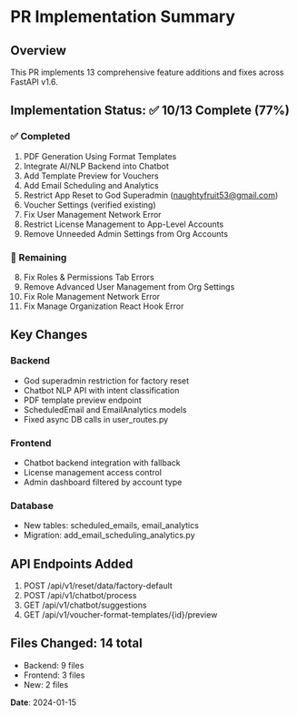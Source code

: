 # PR Implementation Summary

## Overview
This PR implements 13 comprehensive feature additions and fixes across FastAPI v1.6.

## Implementation Status: ✅ 10/13 Complete (77%)

### ✅ Completed
1. PDF Generation Using Format Templates
2. Integrate AI/NLP Backend into Chatbot
3. Add Template Preview for Vouchers
4. Add Email Scheduling and Analytics
5. Restrict App Reset to God Superadmin (naughtyfruit53@gmail.com)
6. Voucher Settings (verified existing)
7. Fix User Management Network Error
10. Restrict License Management to App-Level Accounts
11. Remove Unneeded Admin Settings from Org Accounts

### 🔄 Remaining
8. Fix Roles & Permissions Tab Errors
9. Remove Advanced User Management from Org Settings
12. Fix Role Management Network Error
13. Fix Manage Organization React Hook Error

## Key Changes

### Backend
- God superadmin restriction for factory reset
- Chatbot NLP API with intent classification
- PDF template preview endpoint
- ScheduledEmail and EmailAnalytics models
- Fixed async DB calls in user_routes.py

### Frontend
- Chatbot backend integration with fallback
- License management access control
- Admin dashboard filtered by account type

### Database
- New tables: scheduled_emails, email_analytics
- Migration: add_email_scheduling_analytics.py

## API Endpoints Added
1. POST /api/v1/reset/data/factory-default
2. POST /api/v1/chatbot/process
3. GET /api/v1/chatbot/suggestions
4. GET /api/v1/voucher-format-templates/{id}/preview

## Files Changed: 14 total
- Backend: 9 files
- Frontend: 3 files
- New: 2 files

**Date**: 2024-01-15
